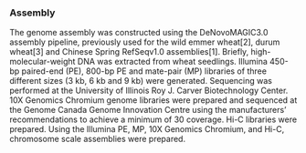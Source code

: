 ### Assembly
The genome assembly was constructed using the DeNovoMAGIC3.0 assembly pipeline, previously used for the wild emmer wheat\[2\], durum wheat\[3\] and Chinese Spring RefSeqv1.0 assemblies\[1\]. Briefly, high-molecular-weight DNA was extracted from wheat seedlings. Illumina 450-bp paired-end (PE), 800-bp PE and mate-pair (MP) libraries of three different sizes (3 kb, 6 kb and 9 kb) were generated. Sequencing was performed at the University of Illinois Roy J. Carver Biotechnology Center. 10X Genomics Chromium genome libraries were prepared and sequenced at the Genome Canada Genome Innovation Centre using the manufacturers’ recommendations to achieve a minimum of 30 coverage. Hi-C libraries were prepared. Using the Illumina PE, MP, 10X Genomics Chromium, and Hi-C, chromosome scale assemblies were prepared.

